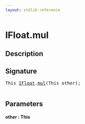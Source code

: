 ```yaml
---
layout: stdlib-reference
---
```


# IFloat\.mul

## Description





## Signature 

<pre>
<span class="code_keyword">This</span> <a href="/stdlib-reference/interfaces/IFloat/index" class="code_type">IFloat</a>.<a href="/stdlib-reference/interfaces/IFloat/mul">mul</a>(<span class="code_keyword">This</span> <span class='code_param'>other</span>);

</pre>

## Parameters

#### other  : This

